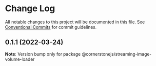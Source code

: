 # Change Log

All notable changes to this project will be documented in this file.
See [Conventional Commits](https://conventionalcommits.org) for commit guidelines.

## 0.1.1 (2022-03-24)

**Note:** Version bump only for package @cornerstonejs/streaming-image-volume-loader
